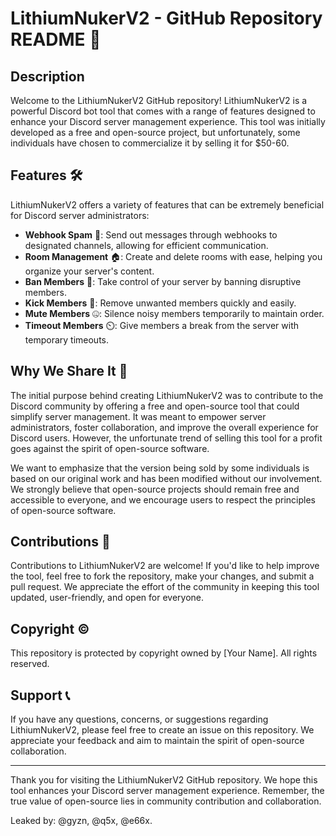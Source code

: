 # LithiumNukerV2 - GitHub Repository README 🚀
 
## Description
 
Welcome to the LithiumNukerV2 GitHub repository! LithiumNukerV2 is a powerful Discord bot tool that comes with a range of features designed to enhance your Discord server management experience. This tool was initially developed as a free and open-source project, but unfortunately, some individuals have chosen to commercialize it by selling it for $50-60. 
 
## Features 🛠️
 
LithiumNukerV2 offers a variety of features that can be extremely beneficial for Discord server administrators:
 
- **Webhook Spam** 💬: Send out messages through webhooks to designated channels, allowing for efficient communication.
- **Room Management** 🏠: Create and delete rooms with ease, helping you organize your server's content.
- **Ban Members** 🔨: Take control of your server by banning disruptive members.
- **Kick Members** 👢: Remove unwanted members quickly and easily.
- **Mute Members** 🤐: Silence noisy members temporarily to maintain order.
- **Timeout Members** ⏲️: Give members a break from the server with temporary timeouts.
 
## Why We Share It 🤝
 
The initial purpose behind creating LithiumNukerV2 was to contribute to the Discord community by offering a free and open-source tool that could simplify server management. It was meant to empower server administrators, foster collaboration, and improve the overall experience for Discord users. However, the unfortunate trend of selling this tool for a profit goes against the spirit of open-source software.
 
We want to emphasize that the version being sold by some individuals is based on our original work and has been modified without our involvement. We strongly believe that open-source projects should remain free and accessible to everyone, and we encourage users to respect the principles of open-source software.
 
## Contributions 🙌
 
Contributions to LithiumNukerV2 are welcome! If you'd like to help improve the tool, feel free to fork the repository, make your changes, and submit a pull request. We appreciate the effort of the community in keeping this tool updated, user-friendly, and open for everyone.
 
## Copyright ©️
 
This repository is protected by copyright owned by [Your Name]. All rights reserved.
 
## Support 📞
 
If you have any questions, concerns, or suggestions regarding LithiumNukerV2, please feel free to create an issue on this repository. We appreciate your feedback and aim to maintain the spirit of open-source collaboration.
 
---
 
Thank you for visiting the LithiumNukerV2 GitHub repository. We hope this tool enhances your Discord server management experience. Remember, the true value of open-source lies in community contribution and collaboration.
 
Leaked by: @gyzn, @q5x, @e66x.
